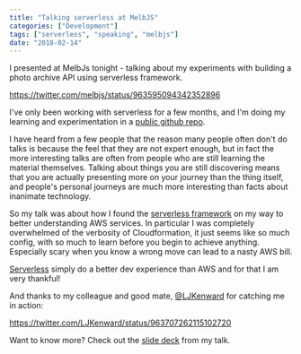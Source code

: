```yaml
---
title: "Talking serverless at MelbJS"
categories: ["Development"]
tags: ["serverless", "speaking", "melbjs"]
date: "2018-02-14"
---
```


I presented at MelbJs tonight - talking about my experiments with building a photo archive API using serverless framework.

https://twitter.com/melbjs/status/963595094342352896

I've only been working with serverless for a few months, and I'm doing my learning and experimentation in a [public github repo](https://github.com/mbudm/fotopia-serverless).

I have heard from a few people that the reason many people often don't do talks is because the feel that they are not expert enough, but in fact the more interesting talks are often from people who are still learning the material themselves. Talking about things you are still discovering means that you are actually presenting more on your journey than the thing itself, and people's personal journeys are much more interesting than facts about inanimate technology.

So my talk was about how I found the [serverless framework](https://serverless.com/) on my way to better understanding AWS services. In particular I was completely overwhelmed of the verbosity of Cloudformation, it just seems like so much config, with so much to learn before you begin to achieve anything. Especially scary when you know a wrong move can lead to a nasty AWS bill.

[Serverless](https://serverless.com/) simply do a better dev experience than AWS and for that I am very thankful!

And thanks to my colleague and good mate, [@LJKenward](https://twitter.com/LJKenward) for catching me in action:

https://twitter.com/LJKenward/status/963707262115102720

Want to know more? Check out the [slide deck](https://t.co/pSTn7C516d?amp=1) from my talk.

